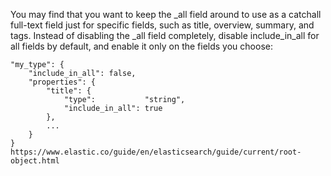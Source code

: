 You may find that you want to keep the _all field around to use as a catchall full-text field just for specific fields, such as title, overview, summary, and tags. Instead of disabling the _all field completely, disable include_in_all for all fields by default, and enable it only on the fields you choose:
    
    "my_type": {
        "include_in_all": false,
        "properties": {
            "title": {
                "type":           "string",
                "include_in_all": true
            },
            ...
        }
    }
    https://www.elastic.co/guide/en/elasticsearch/guide/current/root-object.html


